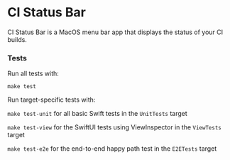 # CI Status Bar

CI Status Bar is a MacOS menu bar app that displays the status of your CI builds.

### Tests
Run all tests with:

`make test`

Run target-specific tests with:

`make test-unit` for all basic Swift tests in the `UnitTests` target

`make test-view` for the SwiftUI tests using ViewInspector in the `ViewTests` target

`make test-e2e` for the end-to-end happy path test in the `E2ETests` target